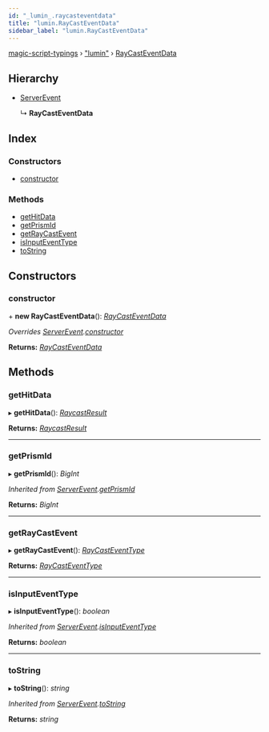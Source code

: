 ```yaml
---
id: "_lumin_.raycasteventdata"
title: "lumin.RayCastEventData"
sidebar_label: "lumin.RayCastEventData"
---
```


[magic-script-typings](../index.md) › [&quot;lumin&quot;](../modules/_lumin_.md) › [RayCastEventData](_lumin_.raycasteventdata.md)

## Hierarchy

* [ServerEvent](_lumin_.serverevent.md)

  ↳ **RayCastEventData**

## Index

### Constructors

* [constructor](_lumin_.raycasteventdata.md#constructor)

### Methods

* [getHitData](_lumin_.raycasteventdata.md#gethitdata)
* [getPrismId](_lumin_.raycasteventdata.md#getprismid)
* [getRayCastEvent](_lumin_.raycasteventdata.md#getraycastevent)
* [isInputEventType](_lumin_.raycasteventdata.md#isinputeventtype)
* [toString](_lumin_.raycasteventdata.md#tostring)

## Constructors

###  constructor

\+ **new RayCastEventData**(): *[RayCastEventData](_lumin_.raycasteventdata.md)*

*Overrides [ServerEvent](_lumin_.serverevent.md).[constructor](_lumin_.serverevent.md#constructor)*

**Returns:** *[RayCastEventData](_lumin_.raycasteventdata.md)*

## Methods

###  getHitData

▸ **getHitData**(): *[RaycastResult](_lumin_.raycastresult.md)*

**Returns:** *[RaycastResult](_lumin_.raycastresult.md)*

___

###  getPrismId

▸ **getPrismId**(): *BigInt*

*Inherited from [ServerEvent](_lumin_.serverevent.md).[getPrismId](_lumin_.serverevent.md#getprismid)*

**Returns:** *BigInt*

___

###  getRayCastEvent

▸ **getRayCastEvent**(): *[RayCastEventType](../enums/_lumin_.raycasteventtype.md)*

**Returns:** *[RayCastEventType](../enums/_lumin_.raycasteventtype.md)*

___

###  isInputEventType

▸ **isInputEventType**(): *boolean*

*Inherited from [ServerEvent](_lumin_.serverevent.md).[isInputEventType](_lumin_.serverevent.md#isinputeventtype)*

**Returns:** *boolean*

___

###  toString

▸ **toString**(): *string*

*Inherited from [ServerEvent](_lumin_.serverevent.md).[toString](_lumin_.serverevent.md#tostring)*

**Returns:** *string*